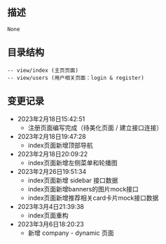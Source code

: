 描述
--- 
    None

目录结构
---
    -- view/index (主页页面)
    -- view/users (用户相关页面：login & register) 
变更记录 
--- 
- 2023年2月18日15:42:51
    - 注册页面编写完成（待美化页面 / 建立接口连接）
- 2023年2月18日19:47:28
    - index页面新增顶部导航
- 2023年2月18日20:09:22
    - index页面新增左侧菜单和轮播图
- 2023年2月26日19:51:34
    - index页面新增 sidebar 接口数据
    - index页面新增banners的图片mock接口
    - index页面新增推荐相关card卡片mock接口数据
- 2023年3月4日21:39:38
    - index页面重构
- 2023年3月6日18:20:23
    - 新增 company - dynamic 页面

